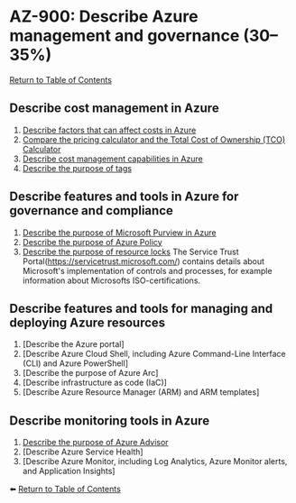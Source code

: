 # AZ-900: Describe Azure management and governance (30–35%)

[Return to Table of Contents](../README.md)

## Describe cost management in Azure

1. [Describe factors that can affect costs in Azure](11-Describe-factors-that-can-affect-costs-in-Azure.md)
1. [Compare the pricing calculator and the Total Cost of Ownership (TCO) Calculator](12-Compare-the-pricing-calculator-and-the-Total-Cost-of-Ownership-TCO-Calculator.md)
1. [Describe cost management capabilities in Azure](13-Describe-the-Microsoft-Cost-Management-tool.md)
1. [Describe the purpose of tags](14-Describe-the-purpose-of-tags.md)

## Describe features and tools in Azure for governance and compliance

1. [Describe the purpose of Microsoft Purview in Azure](21-Describe-the-purpose-of-Microsoft-Purview-in-Azure.md)
1. [Describe the purpose of Azure Policy](22-Describe-the-purpose-of-Azure-Policy.md)
1. [Describe the purpose of resource locks](23-Describe-the-purpose-of-resource-locks.md)
The Service Trust Portal(https://servicetrust.microsoft.com/) contains details about Microsoft's implementation of controls and processes, for example information about Microsofts ISO-certifications. 

## Describe features and tools for managing and deploying Azure resources

1. [Describe the Azure portal]
1. [Describe Azure Cloud Shell, including Azure Command-Line Interface (CLI) and Azure PowerShell]
1. [Describe the purpose of Azure Arc]
1. [Describe infrastructure as code (IaC)]
1. [Describe Azure Resource Manager (ARM) and ARM templates]

## Describe monitoring tools in Azure
1. [Describe the purpose of Azure Advisor](41-Describe-the-purpose-of-Azure-Advisor.md)
1. [Describe Azure Service Health]
1. [Describe Azure Monitor, including Log Analytics, Azure Monitor alerts, and Application Insights]

⬅️ [Return to Table of Contents](../README.md)
